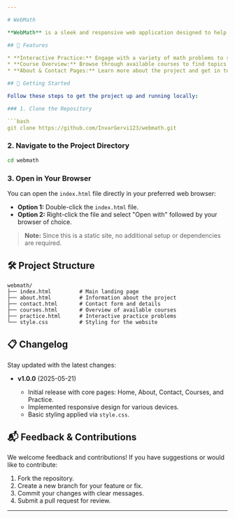 ```yaml
---

# WebMath

**WebMath** is a sleek and responsive web application designed to help users practice and enhance their math skills. Built with HTML and CSS, it offers an intuitive interface for engaging with various math exercises.

## 🔧 Features

* **Interactive Practice:** Engage with a variety of math problems to sharpen your skills.
* **Course Overview:** Browse through available courses to find topics of interest.
* **About & Contact Pages:** Learn more about the project and get in touch.

## 🚀 Getting Started

Follow these steps to get the project up and running locally:

### 1. Clone the Repository

```bash
git clone https://github.com/InvarGervi123/webmath.git
```

### 2. Navigate to the Project Directory

```bash
cd webmath
```

### 3. Open in Your Browser

You can open the `index.html` file directly in your preferred web browser:

* **Option 1:** Double-click the `index.html` file.
* **Option 2:** Right-click the file and select "Open with" followed by your browser of choice.

> **Note:** Since this is a static site, no additional setup or dependencies are required.

## 🛠️ Project Structure

```
webmath/
├── index.html         # Main landing page
├── about.html         # Information about the project
├── contact.html       # Contact form and details
├── courses.html       # Overview of available courses
├── practice.html      # Interactive practice problems
└── style.css          # Styling for the website
```

## 📋 Changelog

Stay updated with the latest changes:

* **v1.0.0** (2025-05-21)

  * Initial release with core pages: Home, About, Contact, Courses, and Practice.
  * Implemented responsive design for various devices.
  * Basic styling applied via `style.css`.

## 📬 Feedback & Contributions

We welcome feedback and contributions! If you have suggestions or would like to contribute:

1. Fork the repository.
2. Create a new branch for your feature or fix.
3. Commit your changes with clear messages.
4. Submit a pull request for review.

---
```

